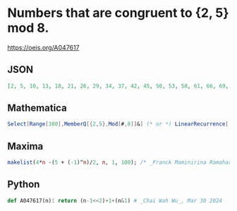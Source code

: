 # Numbers that are congruent to \{2, 5\} mod 8\.
https://oeis.org/A047617
## JSON
```JSON
[2, 5, 10, 13, 18, 21, 26, 29, 34, 37, 42, 45, 50, 53, 58, 61, 66, 69, 74, 77, 82, 85, 90, 93, 98, 101, 106, 109, 114, 117, 122, 125, 130, 133, 138, 141, 146, 149, 154, 157, 162, 165, 170, 173, 178, 181, 186, 189, 194, 197, 202, 205, 210, 213, 218, 221, 226, 229, 234]
```
## Mathematica
```Mathematica
Select[Range[300],MemberQ[{2,5},Mod[#,8]]&] (* or *) LinearRecurrence[ {1,1,-1},{2,5,10},80] (* _Harvey P. Dale_, Feb 23 2016 *)
```
## Maxima
```Maxima
makelist(4*n -(5 + (-1)^n)/2, n, 1, 100); /* _Franck Maminirina Ramaharo_, Jul 22 2018 */
```
## Python
```Python
def A047617(n): return (n-1<<2)+1+(n&1) # _Chai Wah Wu_, Mar 30 2024
```

